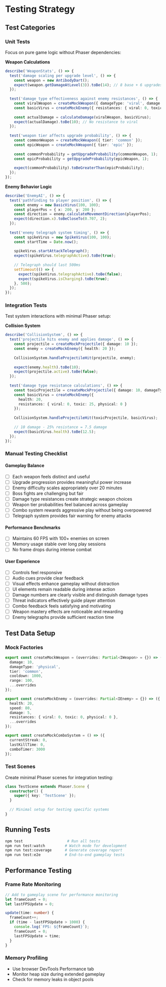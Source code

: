 # Testing Strategy

## Test Categories

### Unit Tests
Focus on pure game logic without Phaser dependencies:

**Weapon Calculations**
```typescript
describe('WeaponStats', () => {
  test('damage scaling per upgrade level', () => {
    const weapon = new AntibodyDart();
    expect(weapon.getDamageAtLevel(3)).toBe(14); // 8 base + 6 upgrades
  });
  
  test('damage type effectiveness against enemy resistances', () => {
    const viralWeapon = createMockWeapon({ damageType: 'viral', damage: 10 });
    const basicVirus = createMockEnemy({ resistances: { viral: 0, toxic: 25, physical: 0 } });
    
    const actualDamage = calculateDamage(viralWeapon, basicVirus);
    expect(actualDamage).toBe(10); // No resistance to viral
  });
  
  test('weapon tier affects upgrade probability', () => {
    const commonWeapon = createMockWeapon({ tier: 'common' });
    const epicWeapon = createMockWeapon({ tier: 'epic' });
    
    const commonProbability = getUpgradeProbability(commonWeapon, 1);
    const epicProbability = getUpgradeProbability(epicWeapon, 1);
    
    expect(commonProbability).toBeGreaterThan(epicProbability);
  });
});
```

**Enemy Behavior Logic**
```typescript
describe('EnemyAI', () => {
  test('pathfinding to player position', () => {
    const enemy = new BasicVirus(100, 100);
    const playerPos = { x: 200, y: 200 };
    const direction = enemy.calculateMovementDirection(playerPos);
    expect(direction.x).toBeCloseTo(0.707, 2);
  });
  
  test('enemy telegraph system timing', () => {
    const spikeVirus = new SpikeVirus(100, 100);
    const startTime = Date.now();
    
    spikeVirus.startAttackTelegraph();
    expect(spikeVirus.telegraphActive).toBe(true);
    
    // Telegraph should last 500ms
    setTimeout(() => {
      expect(spikeVirus.telegraphActive).toBe(false);
      expect(spikeVirus.isCharging).toBe(true);
    }, 500);
  });
});
```

### Integration Tests
Test system interactions with minimal Phaser setup:

**Collision System**
```typescript
describe('CollisionSystem', () => {
  test('projectile hits enemy and applies damage', () => {
    const projectile = createMockProjectile({ damage: 10 });
    const enemy = createMockEnemy({ health: 20 });
    
    CollisionSystem.handleProjectileHit(projectile, enemy);
    
    expect(enemy.health).toBe(10);
    expect(projectile.active).toBe(false);
  });
  
  test('damage type resistance calculations', () => {
    const toxicProjectile = createMockProjectile({ damage: 10, damageType: 'toxic' });
    const basicVirus = createMockEnemy({ 
      health: 20, 
      resistances: { viral: 0, toxic: 25, physical: 0 }
    });
    
    CollisionSystem.handleProjectileHit(toxicProjectile, basicVirus);
    
    // 10 damage - 25% resistance = 7.5 damage
    expect(basicVirus.health).toBe(12.5);
  });
});
```

### Manual Testing Checklist

#### Gameplay Balance
- [ ] Each weapon feels distinct and useful
- [ ] Upgrade progression provides meaningful power increase
- [ ] Enemy difficulty scales appropriately over 20 minutes
- [ ] Boss fights are challenging but fair
- [ ] Damage type resistances create strategic weapon choices
- [ ] Weapon tier probabilities feel balanced across gameplay
- [ ] Combo system rewards aggressive play without being overpowered
- [ ] Telegraph system provides fair warning for enemy attacks

#### Performance Benchmarks
- [ ] Maintains 60 FPS with 100+ enemies on screen
- [ ] Memory usage stable over long play sessions
- [ ] No frame drops during intense combat

#### User Experience
- [ ] Controls feel responsive
- [ ] Audio cues provide clear feedback
- [ ] Visual effects enhance gameplay without distraction
- [ ] UI elements remain readable during intense action
- [ ] Damage numbers are clearly visible and distinguish damage types
- [ ] Threat indicators effectively guide player attention
- [ ] Combo feedback feels satisfying and motivating
- [ ] Weapon mastery effects are noticeable and rewarding
- [ ] Enemy telegraphs provide sufficient reaction time

## Test Data Setup

### Mock Factories
```typescript
export const createMockWeapon = (overrides: Partial<IWeapon> = {}) => ({
  damage: 10,
  damageType: 'physical',
  tier: 'common',
  cooldown: 1000,
  range: 100,
  ...overrides
});

export const createMockEnemy = (overrides: Partial<IEnemy> = {}) => ({
  health: 20,
  speed: 80,
  damage: 5,
  resistances: { viral: 0, toxic: 0, physical: 0 },
  ...overrides
});

export const createMockComboSystem = () => ({
  currentStreak: 0,
  lastKillTime: 0,
  comboTimer: 3000
});
```

### Test Scenes
Create minimal Phaser scenes for integration testing:
```typescript
class TestScene extends Phaser.Scene {
  constructor() {
    super({ key: 'TestScene' });
  }
  
  // Minimal setup for testing specific systems
}
```

## Running Tests

```bash
npm test                    # Run all tests
npm run test:watch         # Watch mode for development
npm run test:coverage      # Generate coverage report
npm run test:e2e           # End-to-end gameplay tests
```

## Performance Testing

### Frame Rate Monitoring
```typescript
// Add to gameplay scene for performance monitoring
let frameCount = 0;
let lastFPSUpdate = 0;

update(time: number) {
  frameCount++;
  if (time - lastFPSUpdate > 1000) {
    console.log(`FPS: ${frameCount}`);
    frameCount = 0;
    lastFPSUpdate = time;
  }
}
```

### Memory Profiling
- Use browser DevTools Performance tab
- Monitor heap size during extended gameplay
- Check for memory leaks in object pools